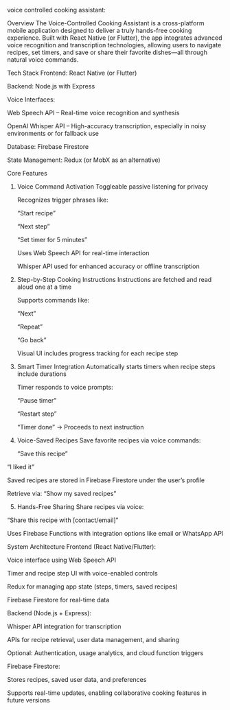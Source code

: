voice controlled cooking assistant: 

Overview
The Voice-Controlled Cooking Assistant is a cross-platform mobile application designed to deliver a truly hands-free cooking experience. Built with React Native (or Flutter), the app integrates advanced voice recognition and transcription technologies, allowing users to navigate recipes, set timers, and save or share their favorite dishes—all through natural voice commands.

Tech Stack
Frontend: React Native (or Flutter)

Backend: Node.js with Express

Voice Interfaces:

Web Speech API – Real-time voice recognition and synthesis

OpenAI Whisper API – High-accuracy transcription, especially in noisy environments or for fallback use

Database: Firebase Firestore

State Management: Redux (or MobX as an alternative)

Core Features
1. Voice Command Activation
   Toggleable passive listening for privacy

   Recognizes trigger phrases like:

   “Start recipe”

   “Next step”

   “Set timer for 5 minutes”

    Uses Web Speech API for real-time interaction

    Whisper API used for enhanced accuracy or offline transcription

2. Step-by-Step Cooking Instructions
   Instructions are fetched and read aloud one at a time

   Supports commands like:

   “Next”

   “Repeat”

   “Go back”

    Visual UI includes progress tracking for each recipe step

3. Smart Timer Integration
   Automatically starts timers when recipe steps include durations

   Timer responds to voice prompts:

   “Pause timer”

   “Restart step”

   “Timer done” → Proceeds to next instruction

4. Voice-Saved Recipes
   Save favorite recipes via voice commands:

   “Save this recipe”

“I liked it”

Saved recipes are stored in Firebase Firestore under the user’s profile

Retrieve via: “Show my saved recipes”

5. Hands-Free Sharing
Share recipes via voice:

“Share this recipe with [contact/email]”

Uses Firebase Functions with integration options like email or WhatsApp API

System Architecture
Frontend (React Native/Flutter):

Voice interface using Web Speech API

Timer and recipe step UI with voice-enabled controls

Redux for managing app state (steps, timers, saved recipes)

Firebase Firestore for real-time data

Backend (Node.js + Express):

Whisper API integration for transcription

APIs for recipe retrieval, user data management, and sharing

Optional: Authentication, usage analytics, and cloud function triggers

Firebase Firestore:

Stores recipes, saved user data, and preferences

Supports real-time updates, enabling collaborative cooking features in future versions

